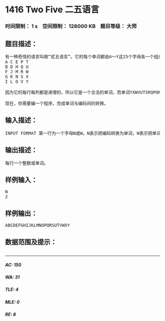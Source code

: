 # 1416 Two Five 二五语言   
### 时间限制： 1 s&nbsp;&nbsp;&nbsp;&nbsp;空间限制： 128000 KB&nbsp;&nbsp;&nbsp;&nbsp;题目等级： 大师  
## 题目描述：  

<pre>
有一种奇怪的语言叫做“贰五语言”。它的每个单词都由A～Y这25个字母各一个组成。但是，并不是任何一种排列都是一个合法的贰五语言单词。贰五语言的单词必须满足这样一个条件：把它的25个字母排成一个5*5的矩阵，它的每一行和每一列都必须是递增的。比如单词ACEPTBDHQUFJMRWGKNSXILOVY，它排成的矩阵如下所示：   
A C E P T  
B D H Q U  
F J M R W  
G K N S X  
I L O V Y  
  
因为它的每行每列都是递增的，所以它是一个合法的单词。而单词YXWVUTSRQPONMLKJIHGFEDCBA则显然不合法。 由于单词太长存储不便，需要给每一个单词编一个码。编码方法如下：从左到右，再从上到下，可以由一个矩阵的得到一个单词，再把单词按照字典顺序排序。比如，单词ABCDEFGHIJKLMNOPQRSTUVWXY的编码为1，而单词ABCDEFGHIJKLMNOPQRSUTVWXY的编码为2。   
  
现在，你需要编一个程序，完成单词与编码间的转换。
</pre>
  
  
## 输入描述：  

<pre>
INPUT FORMAT 第一行为一个字母N或W。N表示把编码转换为单词，W表示把单词转换为编码。 若第一行为N，则第二行为一个整数，表示单词的编码。若第一行为W，则第二行为一个合法的单词。
</pre>
  
  
## 输出描述：  

<pre>
每行一个整数或单词。
</pre>
  
  
## 样例输入：  

<pre>
N  
2
</pre>
  
  
## 样例输出：  

<pre>
ABCDEFGHIJKLMNOPQRSUTVWXY
</pre>
  
  
## 数据范围及提示：  

<pre>
</pre>
  
  
***  

##### AC: 150  
##### WA: 31  
##### TLE: 4  
##### MLE: 0  
##### RE: 8  
